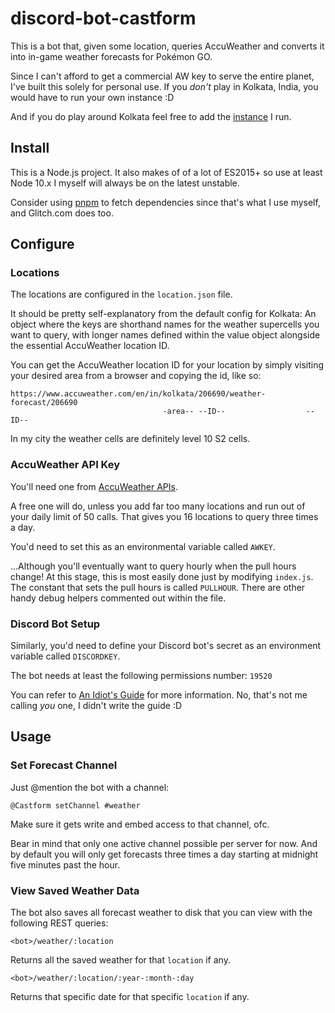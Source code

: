 # discord-bot-castform

This is a bot that, given some location, queries AccuWeather and converts it into in-game weather forecasts for Pokémon GO.

Since I can't afford to get a commercial AW key to serve the entire planet, I've built this solely for personal use. If you _don't_ play in Kolkata, India, you would have to run your own instance :D

And if you do play around Kolkata feel free to add the [instance](https://discordapp.com/oauth2/authorize?client_id=490785142940500005&scope=bot&permissions=19520) I run.

## Install

This is a Node.js project. It also makes of of a lot of ES2015+ so use at least Node 10.x I myself will always be on the latest unstable.

Consider using [pnpm](http://pnpm.js.org) to fetch dependencies since that's what I use myself, and Glitch.com does too.

## Configure

### Locations

The locations are configured in the `location.json` file.

It should be pretty self-explanatory from the default config for Kolkata: An object where the keys are shorthand names for the weather supercells you want to query, with longer names defined within the value object alongside the essential AccuWeather location ID.

You can get the AccuWeather location ID for your location by simply visiting your desired area from a browser and copying the id, like so: 

```
https://www.accuweather.com/en/in/kolkata/206690/weather-forecast/206690
                                  -area-- --ID--                  --ID--
```

In my city the weather cells are definitely level 10 S2 cells.

### AccuWeather API Key

You'll need one from [AccuWeather APIs](https://developer.accuweather.com).

A free one will do, unless you add far too many locations and run out of your daily limit of 50 calls. That gives you 16 locations to query three times a day. 

You'd need to set this as an environmental variable called `AWKEY`.

...Although you'll eventually want to query hourly when the pull hours change! At this stage, this is most easily done just by modifying `index.js`. The constant that sets the pull hours is called `PULLHOUR`. There are other handy debug helpers commented out within the file.

### Discord Bot Setup

Similarly, you'd need to define your Discord bot's secret as an environment variable called `DISCORDKEY`.

The bot needs at least the following permissions number: `19520`

You can refer to [An Idiot's Guide](https://anidiots.guide/) for more information. No, that's not me calling _you_ one, I didn't write the guide :D

## Usage

### Set Forecast Channel

Just @mention the bot with a channel:

`@Castform setChannel #weather`
  
Make sure it gets write and embed access to that channel, ofc. 

Bear in mind that only one active channel possible per server for now. And by default you will only get forecasts three times a day starting at midnight five minutes past the hour.

### View Saved Weather Data

The bot also saves all forecast weather to disk that you can view with the following REST queries:

`<bot>/weather/:location`

Returns all the saved weather for that `location` if any.

`<bot>/weather/:location/:year-:month-:day`

Returns that specific date for that specific `location` if any.